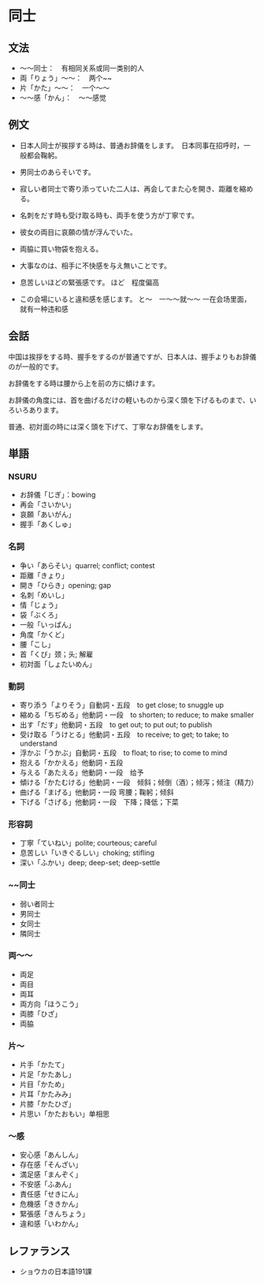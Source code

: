 # 同士

## 文法

- ～～同士：　有相同关系或同一类别的人
- 両「りょう」～～：　两个~~
- 片「かた」〜〜：　一个～～
- 〜〜感「かん」：　～～感觉

## 例文

- 日本人同士が挨拶する時は、普通お辞儀をします。　日本同事在招呼时，一般都会鞠躬。
- 男同士のあらそいです。
- 寂しい者同士で寄り添っていた二人は、再会してまた心を開き、距離を縮める。

- 名刺をだす時も受け取る時も、両手を使う方が丁寧です。
- 彼女の両目に哀願の情が浮んでいた。
- 両脇に買い物袋を抱える。

- 大事なのは、相手に不快感を与え無いことです。
- 息苦しいほどの緊張感です。 ほど　程度偏高
- この会場にいると違和感を感じます。 と〜　一～～就～～ 一在会场里面，就有一种违和感

## 会話

中国は挨拶をする時、握手をするのが普通ですが、日本人は、握手よりもお辞儀のが一般的です。

お辞儀をする時は腰から上を前の方に傾けます。

お辞儀の角度には、首を曲げるだけの軽いものから深く頭を下げるものまで、いろいろあります。

普通、初対面の時には深く頭を下げて、丁寧なお辞儀をします。

## 単語

### NSURU

- お辞儀「じぎ」：bowing
- 再会「さいかい」
- 哀願「あいがん」
- 握手「あくしゅ」

### 名詞

- 争い「あらそい」quarrel; conflict; contest
- 距離「きょり」
- 開き「ひらき」opening; gap
- 名刺「めいし」
- 情「じょう」
- 袋「ぶくろ」
- 一般「いっぱん」
- 角度「かくど」
- 腰「こし」
- 首「くび」颈；头; 解雇
- 初対面「しょたいめん」

### 動詞

- 寄り添う「よりそう」自動詞・五段　to get close; to snuggle up
- 縮める「ちぢめる」他動詞・一段　to shorten; to reduce; to make smaller
- 出す「だす」他動詞・五段　to get out; to put out; to publish
- 受け取る「うけとる」他動詞・五段　to receive; to get; to take; to understand
- 浮かぶ「うかぶ」自動詞・五段　to float; to rise; to come to mind
- 抱える「かかえる」他動詞・五段
- 与える「あたえる」他動詞・一段　给予
- 傾ける「かたむける」他動詞・一段　倾斜；倾倒（酒）；倾泻；倾注（精力）
- 曲げる「まげる」他動詞・一段 弯腰；鞠躬；倾斜
- 下げる「さげる」他動詞・一段　下降；降低；下菜

### 形容詞

- 丁寧「ていねい」polite; courteous; careful
- 息苦しい「いきぐるしい」choking; stifling
- 深い「ふかい」deep; deep-set; deep-settle

### ~~同士

- 弱い者同士
- 男同士
- 女同士
- 隣同士

### 両～～

- 両足
- 両目
- 両耳
- 両方向「ほうこう」
- 両膝「ひざ」
- 両脇

### 片〜

- 片手「かたて」
- 片足「かたあし」
- 片目「かため」
- 片耳「かたみみ」
- 片膝「かたひざ」
- 片思い「かたおもい」单相思

### 〜感

- 安心感「あんしん」
- 存在感「そんざい」
- 満足感「まんぞく」
- 不安感「ふあん」
- 責任感「せきにん」
- 危機感「ききかん」
- 緊張感「きんちょう」
- 違和感「いわかん」

## レファランス

- ショウカの日本語191課
